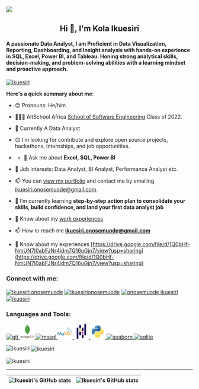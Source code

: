 <img src="https://learnerbits.com/wp-content/uploads/2023/10/data-analysis-1024x576.webp" width="300">


<h2 align="center">Hi 👋, I'm Kola Ikuesiri </h2>
<h4 align="left">A passionate Data Analyst, I am Proficient in Data Visualization, Reporting, Dashboarding, and Insight analysis with hands-on experience in SQL, Excel, Power BI, and Tableau. Honing strong analytical skills, decision-making, and problem-solving abilities with a learning mindset and proactive approach.</h4>

<p align="left"> <a href="https://github.com/ryo-ma/github-profile-trophy"><img src="https://github-profile-trophy.vercel.app/?username=ikuesiri" alt="ikuesiri" /></a> </p>


**Here's a quick summary about me**:

- 😊 Pronouns: He/him
- 👨🏼‍🎓  AltSchool Africa [School of Software Engineering](https://altschoolafrica.com/schools/engineering) Class of 2022.
- 🔳  Currently A Data Analyst
- 😊 I’m looking for contribute and explore open source projects, hackathons, internships, and job opportunities.
- - 💬 Ask me about **Excel, SQL, Power BI**
- 💼 Job interests: Data Analyst, BI Analyst, Performance Analyst etc.
- 📫 You can [view my portfolio](https://kola-ikuesiri.netlify.app/) and contact me by emailing ikuesiri.onosemuode@gmail.com.
- 🌱 I’m currently learning **step-by-step action plan to consolidate your skills, build confidence, and land your first data analyst job**
- 📄 Know about my  [work experiences](https://drive.google.com/file/d/1Q0bHf-NmUN7I0abFJNr4idm7Q16uGjn7/view?usp=sharing)
- 📫 How to reach me **ikuesiri.onosemuode@gmail.com**





- 📄 Know about my experiences [https://drive.google.com/file/d/1Q0bHf-NmUN7I0abFJNr4idm7Q16uGjn7/view?usp=sharing](https://drive.google.com/file/d/1Q0bHf-NmUN7I0abFJNr4idm7Q16uGjn7/view?usp=sharing)

<h3 align="left">Connect with me:</h3>
<p align="left">
<a href="https://linkedin.com/in/ikuesiri onosemuode" target="blank"><img align="center" src="https://raw.githubusercontent.com/rahuldkjain/github-profile-readme-generator/master/src/images/icons/Social/linked-in-alt.svg" alt="ikuesiri onosemuode" height="30" width="40" /></a>
<a href="https://kaggle.com/ikuesirionosemuode" target="blank"><img align="center" src="https://raw.githubusercontent.com/rahuldkjain/github-profile-readme-generator/master/src/images/icons/Social/kaggle.svg" alt="ikuesirionosemuode" height="30" width="40" /></a>
<a href="https://fb.com/onosemuode ikuesiri" target="blank"><img align="center" src="https://raw.githubusercontent.com/rahuldkjain/github-profile-readme-generator/master/src/images/icons/Social/facebook.svg" alt="onosemuode ikuesiri" height="30" width="40" /></a>
<a href="https://www.leetcode.com/ikuesiri" target="blank"><img align="center" src="https://raw.githubusercontent.com/rahuldkjain/github-profile-readme-generator/master/src/images/icons/Social/leet-code.svg" alt="ikuesiri" height="30" width="40" /></a>
</p>

<h3 align="left">Languages and Tools:</h3>
<p align="left"> <a href="https://git-scm.com/" target="_blank" rel="noreferrer"> <img src="https://www.vectorlogo.zone/logos/git-scm/git-scm-icon.svg" alt="git" width="40" height="40"/> </a> <a href="https://www.mongodb.com/" target="_blank" rel="noreferrer"> <img src="https://raw.githubusercontent.com/devicons/devicon/master/icons/mongodb/mongodb-original-wordmark.svg" alt="mongodb" width="40" height="40"/> </a> <a href="https://www.microsoft.com/en-us/sql-server" target="_blank" rel="noreferrer"> <img src="https://www.svgrepo.com/show/303229/microsoft-sql-server-logo.svg" alt="mssql" width="40" height="40"/> </a> <a href="https://www.mysql.com/" target="_blank" rel="noreferrer"> <img src="https://raw.githubusercontent.com/devicons/devicon/master/icons/mysql/mysql-original-wordmark.svg" alt="mysql" width="40" height="40"/> </a> <a href="https://pandas.pydata.org/" target="_blank" rel="noreferrer"> <img src="https://raw.githubusercontent.com/devicons/devicon/2ae2a900d2f041da66e950e4d48052658d850630/icons/pandas/pandas-original.svg" alt="pandas" width="40" height="40"/> </a> <a href="https://www.python.org" target="_blank" rel="noreferrer"> <img src="https://raw.githubusercontent.com/devicons/devicon/master/icons/python/python-original.svg" alt="python" width="40" height="40"/> </a> <a href="https://seaborn.pydata.org/" target="_blank" rel="noreferrer"> <img src="https://seaborn.pydata.org/_images/logo-mark-lightbg.svg" alt="seaborn" width="40" height="40"/> </a> <a href="https://www.sqlite.org/" target="_blank" rel="noreferrer"> <img src="https://www.vectorlogo.zone/logos/sqlite/sqlite-icon.svg" alt="sqlite" width="40" height="40"/> </a> </p>

<p><img align="left" src="https://github-readme-stats.vercel.app/api/top-langs?username=ikuesiri&show_icons=true&locale=en&layout=compact" alt="ikuesiri" /></p>

<p>&nbsp;<img align="center" src="https://github-readme-stats.vercel.app/api?username=ikuesiri&show_icons=true&locale=en" alt="ikuesiri" /></p>

<p><img align="center" src="https://github-readme-streak-stats.herokuapp.com/?user=ikuesiri&" alt="ikuesiri" /></p>


---

| <img align="center" src="https://github-readme-stats.vercel.app/api?username=ikuesiri&show_icons=true&include_all_commits=true&hide_border=true" alt="Ikuesiri's GitHub stats" /> | <img align="center" src="https://github-readme-stats.vercel.app/api/top-langs/?username=ikuesiri&langs_count=8&layout=compact&hide_border=true" alt="Ikuesiri's GitHub stats" /> |
| ------------- | ------------- |
